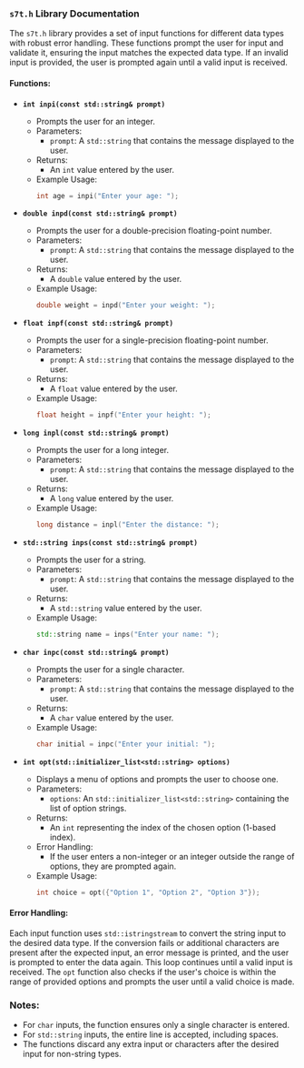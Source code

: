 ### `s7t.h` Library Documentation

The `s7t.h` library provides a set of input functions for different data types with robust error handling. These functions prompt the user for input and validate it, ensuring the input matches the expected data type. If an invalid input is provided, the user is prompted again until a valid input is received.

#### Functions:

- **`int inpi(const std::string& prompt)`**
  - Prompts the user for an integer.
  - Parameters:
    - `prompt`: A `std::string` that contains the message displayed to the user.
  - Returns:
    - An `int` value entered by the user.
  - Example Usage:
    ```cpp
    int age = inpi("Enter your age: ");
    ```

- **`double inpd(const std::string& prompt)`**
  - Prompts the user for a double-precision floating-point number.
  - Parameters:
    - `prompt`: A `std::string` that contains the message displayed to the user.
  - Returns:
    - A `double` value entered by the user.
  - Example Usage:
    ```cpp
    double weight = inpd("Enter your weight: ");
    ```

- **`float inpf(const std::string& prompt)`**
  - Prompts the user for a single-precision floating-point number.
  - Parameters:
    - `prompt`: A `std::string` that contains the message displayed to the user.
  - Returns:
    - A `float` value entered by the user.
  - Example Usage:
    ```cpp
    float height = inpf("Enter your height: ");
    ```

- **`long inpl(const std::string& prompt)`**
  - Prompts the user for a long integer.
  - Parameters:
    - `prompt`: A `std::string` that contains the message displayed to the user.
  - Returns:
    - A `long` value entered by the user.
  - Example Usage:
    ```cpp
    long distance = inpl("Enter the distance: ");
    ```

- **`std::string inps(const std::string& prompt)`**
  - Prompts the user for a string.
  - Parameters:
    - `prompt`: A `std::string` that contains the message displayed to the user.
  - Returns:
    - A `std::string` value entered by the user.
  - Example Usage:
    ```cpp
    std::string name = inps("Enter your name: ");
    ```

- **`char inpc(const std::string& prompt)`**
  - Prompts the user for a single character.
  - Parameters:
    - `prompt`: A `std::string` that contains the message displayed to the user.
  - Returns:
    - A `char` value entered by the user.
  - Example Usage:
    ```cpp
    char initial = inpc("Enter your initial: ");
    ```

- **`int opt(std::initializer_list<std::string> options)`**
  - Displays a menu of options and prompts the user to choose one.
  - Parameters:
    - `options`: An `std::initializer_list<std::string>` containing the list of option strings.
  - Returns:
    - An `int` representing the index of the chosen option (1-based index).
  - Error Handling:
    - If the user enters a non-integer or an integer outside the range of options, they are prompted again.
  - Example Usage:
    ```cpp
    int choice = opt({"Option 1", "Option 2", "Option 3"});
    ```

#### Error Handling:

Each input function uses `std::istringstream` to convert the string input to the desired data type. If the conversion fails or additional characters are present after the expected input, an error message is printed, and the user is prompted to enter the data again. This loop continues until a valid input is received. The `opt` function also checks if the user's choice is within the range of provided options and prompts the user until a valid choice is made.

### Notes:

- For `char` inputs, the function ensures only a single character is entered.
- For `std::string` inputs, the entire line is accepted, including spaces.
- The functions discard any extra input or characters after the desired input for non-string types.
